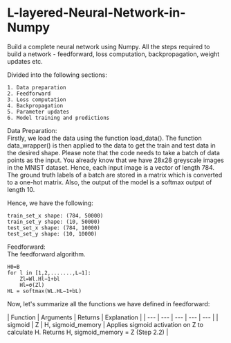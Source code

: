 # L-layered-Neural-Network-in-Numpy
Build a complete neural network using Numpy. All the steps required to build a network - feedforward, loss computation, backpropagation, weight updates etc.

Divided into the following sections:

    1. Data preparation
    2. Feedforward
    3. Loss computation
    4. Backpropagation
    5. Parameter updates
    6. Model training and predictions
    
Data Preparation:<br>
Firstly, we load the data using the function load_data(). The function data_wrapper() is then applied to the data to get the train and test data in the desired shape. Please note that the code needs to take a batch of data points as the input.
You already know that we have 28x28 greyscale images in the MNIST dataset. Hence, each input image is a vector of length 784. The ground truth labels of a batch are stored in a matrix which is converted to a one-hot matrix. Also, the output of the model is a softmax output of length 10.

Hence, we have the following:

    train_set_x shape: (784, 50000)
    train_set_y shape: (10, 50000)
    test_set_x shape: (784, 10000)
    test_set_y shape: (10, 10000)

Feedforward: <br>
The feedforward algorithm.

    H0=B
    for l in [1,2,.......,L−1]:
        Zl=Wl.Hl−1+bl
        Hl=σ(Zl)
    HL = softmax(WL.HL−1+bL)

Now, let's summarize all the functions we have defined in feedforward:

| Function | Arguments | Returns | Explanation |
| --- | --- | --- | --- | --- |
| sigmoid | Z | H, sigmoid_memory | Applies sigmoid activation on Z to calculate H. Returns H, sigmoid_memory = Z  (Step 2.2) |
